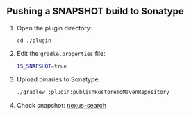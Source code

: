 ## Pushing a SNAPSHOT build to Sonatype

1. Open the plugin directory:
    ```
    cd ./plugin
    ```
2. Edit the `gradle.properties` file:
   ```bash
   IS_SNAPSHOT=true
   ```
3. Upload binaries to Sonatype:
   ```bash
   ./gradlew :plugin:publishRustoreToMavenRepository
   ```
4. Check snapshot: [nexus-search](https://oss.sonatype.org/#nexus-search;quick~ru.cian)
